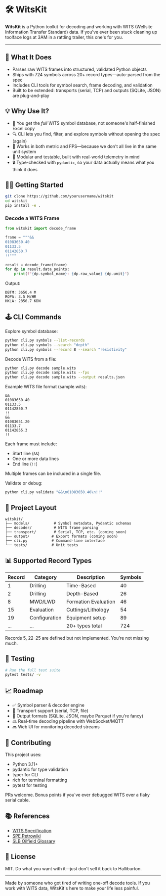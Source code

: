 # 🛠️ WitsKit

**WitsKit** is a Python toolkit for decoding and working with WITS (Wellsite Information Transfer Standard) data. If you've ever been stuck cleaning up toolface logs at 3AM in a rattling trailer, this one's for you.

---

## 🚩 What It Does

- Parses raw WITS frames into structured, validated Python objects
- Ships with 724 symbols across 20+ record types—auto-parsed from the spec
- Includes CLI tools for symbol search, frame decoding, and validation
- Built to be extended: transports (serial, TCP) and outputs (SQLite, JSON) are plug-and-play

## 💡 Why Use It?

- 🧠 You get the *full* WITS symbol database, not someone's half-finished Excel copy
- 🔍 CLI lets you find, filter, and explore symbols without opening the spec (again)
- 📏 Works in both metric and FPS—because we don't all live in the same unit system
- 🧱 Modular and testable, built with real-world telemetry in mind
- 🔒 Type-checked with `pydantic`, so your data actually means what you think it does

## 🧑‍💻 Getting Started

```bash
git clone https://github.com/yourusername/witskit
cd witskit
pip install -e .
```

### Decode a WITS Frame
```python
from witskit import decode_frame

frame = """&&
01083650.40
01133.5
01142850.7
!!"""

result = decode_frame(frame)
for dp in result.data_points:
    print(f"{dp.symbol_name}: {dp.raw_value} {dp.unit}")
```

Output:
```
DBTM: 3650.4 M
ROPA: 3.5 M/HR
HKLA: 2850.7 KDN
```

## 🕹️ CLI Commands

Explore symbol database:
```bash
python cli.py symbols --list-records
python cli.py symbols --search "depth"
python cli.py symbols --record 8 --search "resistivity"
```

Decode WITS from a file:
```bash
python cli.py decode sample.wits
python cli.py decode sample.wits --fps
python cli.py decode sample.wits --output results.json
```

Example WITS file format (sample.wits):
```
&&
01083650.40
01133.5
01142850.7
!!
&&
01083651.20
01133.7
01142855.3
!!
```

Each frame must include:
- Start line (`&&`)
- One or more data lines
- End line (`!!`)

Multiple frames can be included in a single file.

Validate or debug:
```bash
python cli.py validate "&&\n01083650.40\n!!"
```

## 🧱 Project Layout

```
witskit/
├── models/           # Symbol metadata, Pydantic schemas
├── decoder/          # WITS frame parsing
├── transport/        # Serial, TCP, etc. (coming soon)
├── output/          # Export formats (coming soon)
├── cli.py           # Command-line interface
└── tests/           # Unit tests
```

## 📊 Supported Record Types

| Record | Category | Description | Symbols |
|--------|----------|-------------|---------|
| 1 | Drilling | Time-Based | 40 |
| 2 | Drilling | Depth-Based | 26 |
| 8 | MWD/LWD | Formation Evaluation | 46 |
| 15 | Evaluation | Cuttings/Lithology | 54 |
| 19 | Configuration | Equipment setup | 89 |
| ... | ... | 20+ types total | 724 |

Records 5, 22–25 are defined but not implemented. You're not missing much.

## 🧪 Testing

```bash
# Run the full test suite
pytest tests/ -v
```

## 📈 Roadmap

- ✅ Symbol parser & decoder engine
- 🚧 Transport support (serial, TCP, file)
- 🚧 Output formats (SQLite, JSON, maybe Parquet if you're fancy)
- 🔜 Real-time decoding pipeline with WebSocket/MQTT
- 🔜 Web UI for monitoring decoded streams

## 🤝 Contributing

This project uses:
- Python 3.11+
- pydantic for type validation
- typer for CLI
- rich for terminal formatting
- pytest for testing

PRs welcome. Bonus points if you've ever debugged WITS over a flaky serial cable.

## 📚 References

- [WITS Specification](https://witsml.org)
- [SPE Petrowiki](https://petrowiki.spe.org)
- [SLB Oilfield Glossary](https://glossary.oilfield.slb.com)

## 📄 License

MIT. Do what you want with it—just don't sell it back to Halliburton.

---

Made by someone who got tired of writing one-off decode tools. If you work with WITS data, WitsKit's here to make your life less painful.